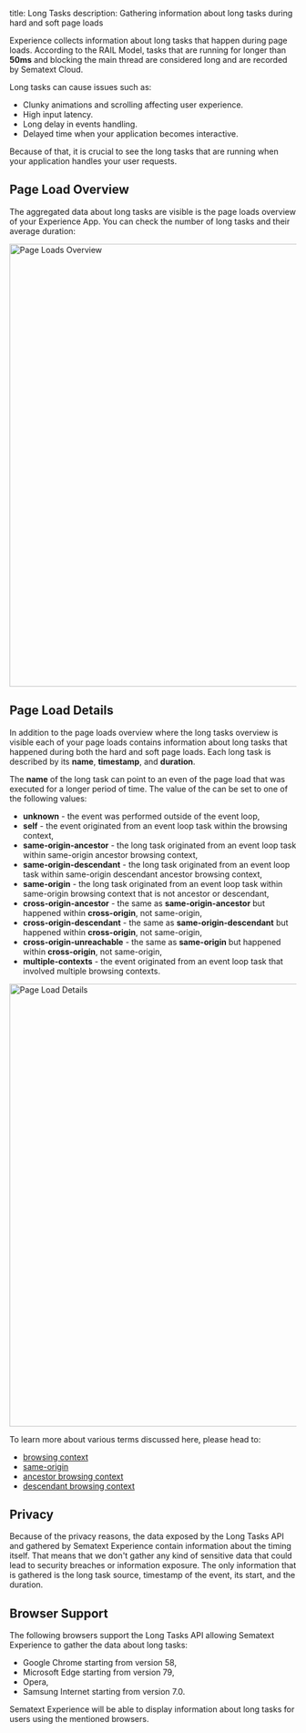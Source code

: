 title: Long Tasks
description: Gathering information about long tasks during hard and soft page loads

Experience collects information about long tasks that happen during page loads. According to the RAIL Model, tasks that are running for longer than **50ms** and blocking the main thread are considered long and are recorded by Sematext Cloud. 

Long tasks can cause issues such as:

* Clunky animations and scrolling affecting user experience.
* High input latency.
* Long delay in events handling.
* Delayed time when your application becomes interactive.

Because of that, it is crucial to see the long tasks that are running when your application handles your user requests.

## Page Load Overview
The aggregated data about long tasks are visible is the page loads overview of your Experience App. You can check the number of long tasks and their average duration:

<img
  class="content-modal-image"
  alt="Page Loads Overview"
  src="../../images/experience/longtasks/overview.png"
  title="Page Loads Overview"
  width=778
/>


## Page Load Details
In addition to the page loads overview where the long tasks overview is visible each of your page loads contains information about long tasks that happened during both the hard and soft page loads. Each long task is described by its **name**, **timestamp**, and **duration**.

The **name** of the long task can point to an even of the page load that was executed for a longer period of time. The value of the can be set to one of the following values:

* **unknown** - the event was performed outside of the event loop, 
* **self** - the event originated from an event loop task within the browsing context,
* **same-origin-ancestor** - the long task originated from an event loop task within same-origin ancestor browsing context,
* **same-origin-descendant** - the long task originated from an event loop task within same-origin descendant ancestor browsing context,
* **same-origin** - the long task originated from an event loop task within same-origin browsing context that is not ancestor or descendant,
* **cross-origin-ancestor** - the same as **same-origin-ancestor** but happened within **cross-origin**, not same-origin,
* **cross-origin-descendant** - the same as **same-origin-descendant** but happened within **cross-origin**, not same-origin,
* **cross-origin-unreachable** - the same as **same-origin** but happened within **cross-origin**, not same-origin,
* **multiple-contexts** - the event originated from an event loop task that involved multiple browsing contexts. 

<img
  class="content-modal-image"
  alt="Page Load Details"
  src="../../images/experience/longtasks/details.png"
  title="Page Load Details"
  width=778
/>

To learn more about various terms discussed here, please head to:

* [browsing context](https://html.spec.whatwg.org/multipage/browsers.html#browsing-context)
* [same-origin](https://html.spec.whatwg.org/multipage/origin.html#same-origin)
* [ancestor browsing context](https://html.spec.whatwg.org/multipage/browsers.html#ancestor-browsing-context)
* [descendant browsing context](https://html.spec.whatwg.org/multipage/browsers.html#list-of-the-descendant-browsing-contexts)

## Privacy
Because of the privacy reasons, the data exposed by the Long Tasks API and gathered by Sematext Experience contain information about the timing itself. That means that we don't gather any kind of sensitive data that could lead to security breaches or information exposure. The only information that is gathered is the long task source, timestamp of the event, its start, and the duration. 

## Browser Support
The following browsers support the Long Tasks API allowing Sematext Experience to gather the data about long tasks:

* Google Chrome starting from version 58,
* Microsoft Edge starting from version 79,
* Opera,
* Samsung Internet starting from version 7.0.

Sematext Experience will be able to display information about long tasks for users using the mentioned browsers.